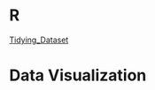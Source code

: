 # R
[Tidying_Dataset](https://elizabethmax.github.io/Thesis/Tidying_Dataset.html)

# Data Visualization
